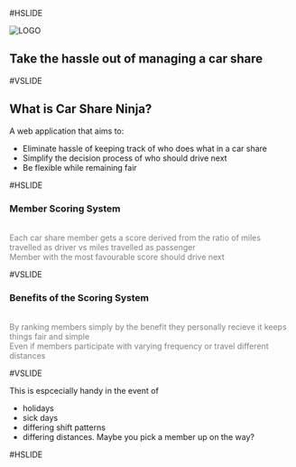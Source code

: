 #HSLIDE

![LOGO](https://carshare.ninja/assets/icons/android-chrome-192x192.png)

## Take the hassle out of managing a car share

#VSLIDE

## What is Car Share Ninja?

A web application that aims to:
- Eliminate hassle of keeping track of who does what in a car share
- Simplify the decision process of who should drive next
- Be flexible while remaining fair

#HSLIDE

### Member Scoring System
<br>
<span style="color:gray">Each car share member gets a score derived from the ratio of miles travelled as driver vs miles travelled as passenger</span>
<br>
<span style="color:gray">Member with the most favourable score should drive next</span>

#VSLIDE

### Benefits of the Scoring System
<br>
<span style="color:gray">By ranking members simply by the benefit they personally recieve it keeps things fair and simple</span>
<br>
<span style="color:gray"> Even if members participate with varying frequency or travel different distances</span>

#VSLIDE

This is espcecially handy in the event of
- holidays
- sick days
- differing shift patterns
- differing distances. Maybe you pick a member up on the way?

#HSLIDE



